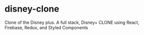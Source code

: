 # disney-clone
Clone of the Disney plus.
A full stack, Disney+ CLONE using React, Firebase, Redux, and Styled Components
